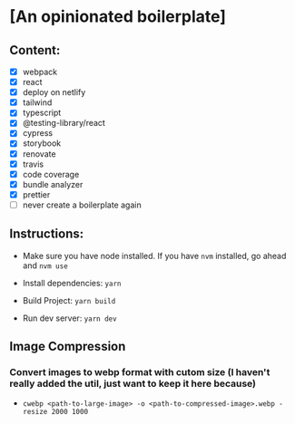 # [An opinionated boilerplate]

## Content:

- [x] webpack
- [x] react
- [x] deploy on netlify
- [x] tailwind
- [x] typescript
- [x] @testing-library/react
- [x] cypress
- [x] storybook
- [x] renovate
- [x] travis
- [x] code coverage
- [x] bundle analyzer
- [x] prettier
- [ ] never create a boilerplate again

## Instructions:

- Make sure you have node installed. If you have `nvm` installed, go ahead and `nvm use`

- Install dependencies: `yarn`

- Build Project: `yarn build`

- Run dev server: `yarn dev`

## Image Compression

### Convert images to webp format with cutom size (I haven't really added the util, just want to keep it here because)

- `cwebp <path-to-large-image> -o <path-to-compressed-image>.webp -resize 2000 1000`
